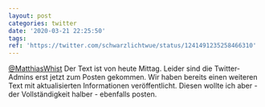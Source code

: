 ```yaml
---
layout: post
categories: twitter
date: '2020-03-21 22:25:50'
tags: 
ref: 'https://twitter.com/schwarzlichtwue/status/1241491235258466310'
---
```

[@MatthiasWhist](https://twitter.com/MatthiasWhist) Der Text ist von heute Mittag. Leider sind die Twitter-Admins erst jetzt zum Posten gekommen. Wir haben bereits einen weiteren Text mit aktualisierten Informationen veröffentlicht. Diesen wollte ich aber - der Vollständigkeit halber - ebenfalls posten.